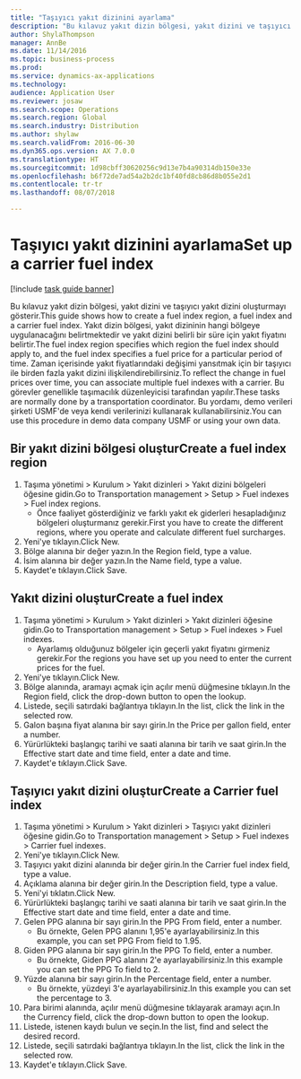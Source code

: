 ```yaml
--- 
title: "Taşıyıcı yakıt dizinini ayarlama"
description: "Bu kılavuz yakıt dizin bölgesi, yakıt dizini ve taşıyıcı yakıt dizini oluşturmayı gösterir."
author: ShylaThompson
manager: AnnBe
ms.date: 11/14/2016
ms.topic: business-process
ms.prod: 
ms.service: dynamics-ax-applications
ms.technology: 
audience: Application User
ms.reviewer: josaw
ms.search.scope: Operations
ms.search.region: Global
ms.search.industry: Distribution
ms.author: shylaw
ms.search.validFrom: 2016-06-30
ms.dyn365.ops.version: AX 7.0.0
ms.translationtype: HT
ms.sourcegitcommit: 1d98cbff30620256c9d13e7b4a90314db150e33e
ms.openlocfilehash: b6f72de7ad54a2b2dc1bf40fd8cb86d8b055e2d1
ms.contentlocale: tr-tr
ms.lasthandoff: 08/07/2018

---
```

# <a name="set-up-a-carrier-fuel-index"></a><span data-ttu-id="20628-103">Taşıyıcı yakıt dizinini ayarlama</span><span class="sxs-lookup"><span data-stu-id="20628-103">Set up a carrier fuel index</span></span>

[!include [task guide banner](../../includes/task-guide-banner.md)]

<span data-ttu-id="20628-104">Bu kılavuz yakıt dizin bölgesi, yakıt dizini ve taşıyıcı yakıt dizini oluşturmayı gösterir.</span><span class="sxs-lookup"><span data-stu-id="20628-104">This guide shows how to create a fuel index region, a fuel index and a carrier fuel index.</span></span> <span data-ttu-id="20628-105">Yakıt dizin bölgesi, yakıt dizininin hangi bölgeye uygulanacağını belirtmektedir ve yakıt dizini belirli bir süre için yakıt fiyatını belirtir.</span><span class="sxs-lookup"><span data-stu-id="20628-105">The fuel index region specifies which region the fuel index should apply to, and the fuel index specifies a fuel price for a particular period of time.</span></span> <span data-ttu-id="20628-106">Zaman içerisinde yakıt fiyatlarındaki değişimi yansıtmak için bir taşıyıcı ile birden fazla yakıt dizini ilişkilendirebilirsiniz.</span><span class="sxs-lookup"><span data-stu-id="20628-106">To reflect the change in fuel prices over time, you can associate multiple fuel indexes with a carrier.</span></span>  <span data-ttu-id="20628-107">Bu görevler genellikle taşımacılık düzenleyicisi tarafından yapılır.</span><span class="sxs-lookup"><span data-stu-id="20628-107">These tasks are normally done by a transportation coordinator.</span></span> <span data-ttu-id="20628-108">Bu yordamı, demo verileri şirketi USMF'de veya kendi verilerinizi kullanarak kullanabilirsiniz.</span><span class="sxs-lookup"><span data-stu-id="20628-108">You can use this procedure in demo data company USMF or using your own data.</span></span>


## <a name="create-a-fuel-index-region"></a><span data-ttu-id="20628-109">Bir yakıt dizini bölgesi oluştur</span><span class="sxs-lookup"><span data-stu-id="20628-109">Create a fuel index region</span></span>
1. <span data-ttu-id="20628-110">Taşıma yönetimi > Kurulum > Yakıt dizinleri > Yakıt dizini bölgeleri öğesine gidin.</span><span class="sxs-lookup"><span data-stu-id="20628-110">Go to Transportation management > Setup > Fuel indexes > Fuel index regions.</span></span>
    * <span data-ttu-id="20628-111">Önce faaliyet gösterdiğiniz ve farklı yakıt ek giderleri hesapladığınız bölgeleri oluşturmanız gerekir.</span><span class="sxs-lookup"><span data-stu-id="20628-111">First you have to create the different regions, where you operate and calculate different fuel surcharges.</span></span>  
2. <span data-ttu-id="20628-112">Yeni'ye tıklayın.</span><span class="sxs-lookup"><span data-stu-id="20628-112">Click New.</span></span>
3. <span data-ttu-id="20628-113">Bölge alanına bir değer yazın.</span><span class="sxs-lookup"><span data-stu-id="20628-113">In the Region field, type a value.</span></span>
4. <span data-ttu-id="20628-114">İsim alanına bir değer yazın.</span><span class="sxs-lookup"><span data-stu-id="20628-114">In the Name field, type a value.</span></span>
5. <span data-ttu-id="20628-115">Kaydet'e tıklayın.</span><span class="sxs-lookup"><span data-stu-id="20628-115">Click Save.</span></span>

## <a name="create-a-fuel-index"></a><span data-ttu-id="20628-116">Yakıt dizini oluştur</span><span class="sxs-lookup"><span data-stu-id="20628-116">Create a fuel index</span></span>
1. <span data-ttu-id="20628-117">Taşıma yönetimi > Kurulum > Yakıt dizinleri > Yakıt dizinleri öğesine gidin.</span><span class="sxs-lookup"><span data-stu-id="20628-117">Go to Transportation management > Setup > Fuel indexes > Fuel indexes.</span></span>
    * <span data-ttu-id="20628-118">Ayarlamış olduğunuz bölgeler için geçerli yakıt fiyatını girmeniz gerekir.</span><span class="sxs-lookup"><span data-stu-id="20628-118">For the regions you have set up you need to enter the current prices for the fuel.</span></span>  
2. <span data-ttu-id="20628-119">Yeni'ye tıklayın.</span><span class="sxs-lookup"><span data-stu-id="20628-119">Click New.</span></span>
3. <span data-ttu-id="20628-120">Bölge alanında, aramayı açmak için açılır menü düğmesine tıklayın.</span><span class="sxs-lookup"><span data-stu-id="20628-120">In the Region field, click the drop-down button to open the lookup.</span></span>
4. <span data-ttu-id="20628-121">Listede, seçili satırdaki bağlantıya tıklayın.</span><span class="sxs-lookup"><span data-stu-id="20628-121">In the list, click the link in the selected row.</span></span>
5. <span data-ttu-id="20628-122">Galon başına fiyat alanına bir sayı girin.</span><span class="sxs-lookup"><span data-stu-id="20628-122">In the Price per gallon field, enter a number.</span></span>
6. <span data-ttu-id="20628-123">Yürürlükteki başlangıç tarihi ve saati alanına bir tarih ve saat girin.</span><span class="sxs-lookup"><span data-stu-id="20628-123">In the Effective start date and time field, enter a date and time.</span></span>
7. <span data-ttu-id="20628-124">Kaydet'e tıklayın.</span><span class="sxs-lookup"><span data-stu-id="20628-124">Click Save.</span></span>

## <a name="create-a-carrier-fuel-index"></a><span data-ttu-id="20628-125">Taşıyıcı yakıt dizini oluştur</span><span class="sxs-lookup"><span data-stu-id="20628-125">Create a Carrier fuel index</span></span>
1. <span data-ttu-id="20628-126">Taşıma yönetimi > Kurulum > Yakıt dizinleri > Taşıyıcı yakıt dizinleri öğesine gidin.</span><span class="sxs-lookup"><span data-stu-id="20628-126">Go to Transportation management > Setup > Fuel indexes > Carrier fuel indexes.</span></span>
2. <span data-ttu-id="20628-127">Yeni'ye tıklayın.</span><span class="sxs-lookup"><span data-stu-id="20628-127">Click New.</span></span>
3. <span data-ttu-id="20628-128">Taşıyıcı yakıt dizini alanında bir değer girin.</span><span class="sxs-lookup"><span data-stu-id="20628-128">In the Carrier fuel index field, type a value.</span></span>
4. <span data-ttu-id="20628-129">Açıklama alanına bir değer girin.</span><span class="sxs-lookup"><span data-stu-id="20628-129">In the Description field, type a value.</span></span>
5. <span data-ttu-id="20628-130">Yeni'yi tıklatın.</span><span class="sxs-lookup"><span data-stu-id="20628-130">Click New.</span></span>
6. <span data-ttu-id="20628-131">Yürürlükteki başlangıç tarihi ve saati alanına bir tarih ve saat girin.</span><span class="sxs-lookup"><span data-stu-id="20628-131">In the Effective start date and time field, enter a date and time.</span></span>
7. <span data-ttu-id="20628-132">Gelen PPG alanına bir sayı girin.</span><span class="sxs-lookup"><span data-stu-id="20628-132">In the PPG From field, enter a number.</span></span>
    * <span data-ttu-id="20628-133">Bu örnekte, Gelen PPG alanını 1,95'e ayarlayabilirsiniz.</span><span class="sxs-lookup"><span data-stu-id="20628-133">In this example, you can set PPG From field to 1.95.</span></span>  
8. <span data-ttu-id="20628-134">Giden PPG alanına bir sayı girin.</span><span class="sxs-lookup"><span data-stu-id="20628-134">In the PPG To field, enter a number.</span></span>
    * <span data-ttu-id="20628-135">Bu örnekte, Giden PPG alanını 2'e ayarlayabilirsiniz.</span><span class="sxs-lookup"><span data-stu-id="20628-135">In this example you can set the PPG To field to 2.</span></span>  
9. <span data-ttu-id="20628-136">Yüzde alanına bir sayı girin.</span><span class="sxs-lookup"><span data-stu-id="20628-136">In the Percentage field, enter a number.</span></span>
    * <span data-ttu-id="20628-137">Bu örnekte, yüzdeyi 3'e ayarlayabilirsiniz.</span><span class="sxs-lookup"><span data-stu-id="20628-137">In this example you can set the percentage to 3.</span></span>  
10. <span data-ttu-id="20628-138">Para birimi alanında, açılır menü düğmesine tıklayarak aramayı açın.</span><span class="sxs-lookup"><span data-stu-id="20628-138">In the Currency field, click the drop-down button to open the lookup.</span></span>
11. <span data-ttu-id="20628-139">Listede, istenen kaydı bulun ve seçin.</span><span class="sxs-lookup"><span data-stu-id="20628-139">In the list, find and select the desired record.</span></span>
12. <span data-ttu-id="20628-140">Listede, seçili satırdaki bağlantıya tıklayın.</span><span class="sxs-lookup"><span data-stu-id="20628-140">In the list, click the link in the selected row.</span></span>
13. <span data-ttu-id="20628-141">Kaydet'e tıklayın.</span><span class="sxs-lookup"><span data-stu-id="20628-141">Click Save.</span></span>


